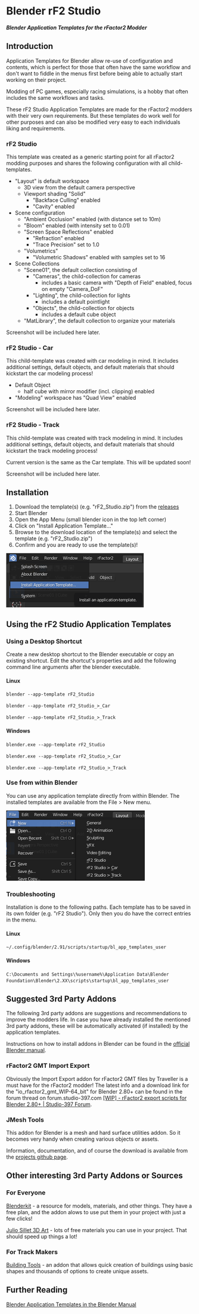 # Blender rF2 Studio
__*Blender Application Templates for the rFactor2 Modder*__

## Introduction
Application Templates for Blender allow re-use of configuration and contents, which is perfect for those that often have the same workflow and don't want to fiddle in the menus first before being able to actually start working on their project.

Modding of PC games, especially racing simulations, is a hobby that often includes the same workflows and tasks.

These rF2 Studio Application Templates are made for the rFactor2 modders with their very own requirements. But these templates do work well for other purposes and can also be modified very easy to each individuals liking and requirements.

### rF2 Studio
This template was created as a generic starting point for all rFactor2 modding purposes and shares the following configuration with all child-templates.
- "Layout" is default workspace
  - 3D view from the default camera perspective
  - Viewport shading "Solid"
    - "Backface Culling" enabled
    - "Cavity" enabled
- Scene configuration
  - "Ambient Occlusion" enabled (with distance set to 10m)
  - "Bloom" enabled (with intensity set to 0.01)
  - "Screen Space Reflections" enabled
    - "Refraction" enabled
    - "Trace Precision" set to 1.0
  - "Volumetrics"
    - "Volumetric Shadows" enabled with samples set to 16
- Scene Collections
  - "Scene01", the default collection consisting of
    - "Cameras", the child-collection for cameras
      - includes a basic camera with "Depth of Field" enabled, focus on empty "Camera_DoF"
    - "Lighting", the child-collection for lights
      - includes a default pointlight
    - "Objects", the child-collection for objects
      - includes a default cube object
  - "MatLibrary", the default collection to organize your materials

Screenshot will be included here later.

### rF2 Studio - Car
This child-template was created with car modeling in mind. It includes additional settings, default objects, and default materials that should kickstart the car modeling process!
- Default Object
  - half cube with mirror modifier (incl. clipping) enabled
- "Modeling" workspace has "Quad View" enabled

Screenshot will be included here later.

### rF2 Studio - Track
This child-template was created with track modeling in mind. It includes additional settings, default objects, and default materials that should kickstart the track modeling process!

Current version is the same as the Car template. This will be updated soon!

Screenshot will be included here later.

## Installation
1. Download the template(s) (e.g. "rF2_Studio.zip") from the [releases](https://github.com/MrFuNK1/Blender-rF2-Studio/releases) 
2. Start Blender
3. Open the App Menu (small blender icon in the top left corner)
4. Click on "Install Application Template..."
5. Browse to the download location of the template(s) and select the template (e.g. "rF2_Studio.zip")
6. Confirm and you are ready to use the template(s)! 

![Installation Screenshot](/screenshots/installation.png)

## Using the rF2 Studio Application Templates

### Using a Desktop Shortcut

Create a new desktop shortcut to the Blender executable or copy an existing shortcut. Edit the shortcut's properties and add the following command line arguments after the blender executable.

#### Linux

`blender --app-template rF2_Studio`

`blender --app-template rF2_Studio_>_Car`

`blender --app-template rF2_Studio_>_Track`


#### Windows

`blender.exe --app-template rF2_Studio`

`blender.exe --app-template rF2_Studio_>_Car`

`blender.exe --app-template rF2_Studio_>_Track`

### Use from within Blender
You can use any application template directly from within Blender. The installed templates are available from the File > New menu.

![Usage Screenshot](/screenshots/usage.png)

### Troubleshooting
Installation is done to the following paths. Each template has to be saved in its own folder (e.g. "rF2 Studio"). Only then you do have the correct entries in the menu.

#### Linux

`~/.config/blender/2.91/scripts/startup/bl_app_templates_user`

#### Windows

`C:\Documents and Settings\%username%\Application Data\Blender Foundation\Blender\2.XX\scripts\startup\bl_app_templates_user`

## Suggested 3rd Party Addons
The following 3rd party addons are suggestions and recommendations to improve the modders life. In case you have already installed the mentioned 3rd party addons, these will be automatically activated (if installed) by the application templates.

Instructions on how to install addons in Blender can be found in the [official Blender manual](https://docs.blender.org/manual/en/latest/editors/preferences/addons.html?highlight=addons#enabling-and-disabling).

### rFactor2 GMT Import Export
Obviously the Import Export addon for rFactor2 GMT files by Traveller is a must have for the rFactor2 modder! The latest info and a download link for the "io_rfactor2_gmt_WIP-64_bit" for Blender 2.80+ can be found in the forum thread on forum.studio-397.com [[WIP] - rFactor2 export scripts for Blender 2.80+ | Studio-397 Forum](https://forum.studio-397.com/index.php?threads/rfactor2-export-scripts-for-blender-2-80.68007/).

### JMesh Tools
This addon for Blender is a mesh and hard surface utilities addon. So it becomes very handy when creating various objects or assets.

Information, documentation, and of course the download is available from the [projects github page](https://github.com/jayanam/jmesh-tools).

## Other interesting 3rd Party Addons or Sources

### For Everyone
[Blenderkit](https://www.blenderkit.com/) - a resource for models, materials, and other things. They have a free plan, and the addon alows to use put them in your project with just a few clicks!

[Julio Sillet 3D Art](https://gumroad.com/juliosillet?sort=page_layout) - lots of free materials you can use in your project. That should speed up things a lot!

### For Track Makers
[Building Tools](https://ranjian0.github.io/building_tools/) - an addon that allows quick creation of buildings using basic shapes and thousands of options to create unique assets.

## Further Reading
[Blender Application Templates in the Blender Manual](https://docs.blender.org/manual/en/latest/advanced/app_templates.html)
